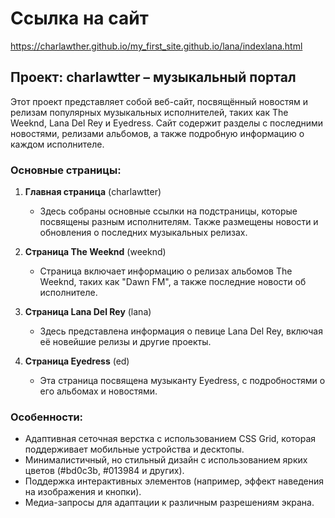 
# Ссылка на сайт
https://charlawther.github.io/my_first_site.github.io/lana/indexlana.html

## Проект: **charlawtter** – музыкальный портал

Этот проект представляет собой веб-сайт, посвящённый новостям и релизам популярных музыкальных исполнителей, таких как The Weeknd, Lana Del Rey и Eyedress. Сайт содержит разделы с последними новостями, релизами альбомов, а также подробную информацию о каждом исполнителе.

### Основные страницы:
1. **Главная страница** (charlawtter)
    - Здесь собраны основные ссылки на подстраницы, которые посвящены разным исполнителям. Также размещены новости и обновления о последних музыкальных релизах.
   
2. **Страница The Weeknd** (weeknd)
    - Страница включает информацию о релизах альбомов The Weeknd, таких как "Dawn FM", а также последние новости об исполнителе.

3. **Страница Lana Del Rey** (lana)
    - Здесь представлена информация о певице Lana Del Rey, включая её новейшие релизы и другие проекты.

4. **Страница Eyedress** (ed)
    - Эта страница посвящена музыканту Eyedress, с подробностями о его альбомах и новостями.


### Особенности:
- Адаптивная сеточная верстка с использованием CSS Grid, которая поддерживает мобильные устройства и десктопы.
- Минималистичный, но стильный дизайн с использованием ярких цветов (#bd0c3b, #013984 и других).
- Поддержка интерактивных элементов (например, эффект наведения на изображения и кнопки).
- Медиа-запросы для адаптации к различным разрешениям экрана.
